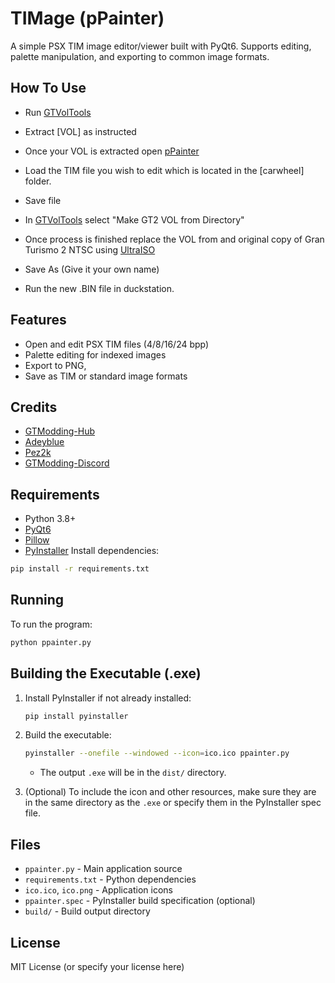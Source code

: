 # TIMage (pPainter)

A simple PSX TIM image editor/viewer built with PyQt6. Supports editing, palette manipulation, and exporting to common image formats.

## How To Use

- Run [GTVolTools](https://github.com/adeyblue/GTVolTools/releases/tag/v1) 

- Extract [VOL] as instructed

- Once your VOL is extracted open [pPainter](https://github.com/JeevesGB/pPainter-v2/releases/tag/ppaint-v1.0.2)

- Load the TIM file you wish to edit which is located in the [carwheel] folder. 

- Save file 

- In [GTVolTools](https://github.com/adeyblue/GTVolTools/releases/tag/v1) select "Make GT2 VOL from Directory" 

- Once process is finished replace the VOL from and original copy of Gran Turismo 2 NTSC using [UltraISO](https://www.ultraiso.com/download.html)

- Save As (Give it your own name) 

- Run the new .BIN file in duckstation. 


## Features

- Open and edit PSX TIM files (4/8/16/24 bpp)
- Palette editing for indexed images
- Export to PNG, 
- Save as TIM or standard image formats 

## Credits

- [GTModding-Hub](https://nenkai.github.io/gt-modding-hub/ps1/gt2/tools/#tools)
- [Adeyblue](https://github.com/adeyblue)
- [Pez2k](https://github.com/pez2k)
- [GTModding-Discord](https://discord.com/invite/YbJjbYEKzB)

## Requirements

- Python 3.8+
- [PyQt6](https://pypi.org/project/PyQt6/)
- [Pillow](https://pypi.org/project/Pillow/)
- [PyInstaller](https://pypi.org/project/pyinstaller/) 
Install dependencies:

```sh
pip install -r requirements.txt
```

## Running

To run the program:

```sh
python ppainter.py
```

## Building the Executable (.exe)

1. Install PyInstaller if not already installed:

    ```sh
    pip install pyinstaller
    ```

2. Build the executable:

    ```sh
    pyinstaller --onefile --windowed --icon=ico.ico ppainter.py
    ```

   - The output `.exe` will be in the `dist/` directory.

3. (Optional) To include the icon and other resources, make sure they are in the same directory as the `.exe` or specify them in the PyInstaller spec file.

## Files

- `ppainter.py` - Main application source
- `requirements.txt` - Python dependencies
- `ico.ico`, `ico.png` - Application icons
- `ppainter.spec` - PyInstaller build specification (optional)
- `build/` - Build output directory

## License

MIT License (or specify your license here)